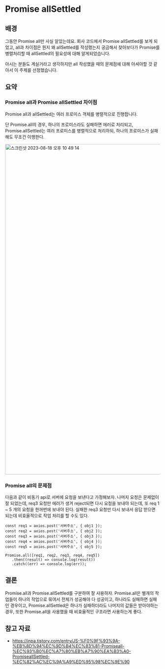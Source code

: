 
# Promise allSettled

## 배경

그동안 Promise all만 사실 알았는데요.
회사 코드에서 Promise allSettled를 보게 되었고, all과 차이점은 뭔지 왜 allSettled를 작성했는지 궁금해서 찾아보다가 Promise를 병렬처리할 때 allSettled의 필요성에 대해 알게되었습니다.

아시는 분들도 계실거라고 생각하지만 all 작성했을 때의 문제점에 대해 아셔야할 것 같아서 이 주제를 선정했습니다.

## 요약

### Promise all과 Promise allSettled 차이점

Promise all과 allSettled는 여러 프로미스 객체를 병렬적으로 진행합니다.

단 Promise.all의 경우, 하나의 프로미스라도 실패하면 에러로 처리되고,
Promise.allSettled는 여러 프로미스를 병렬적으로 처리하되, 하나의 프로미스가 실패해도 무조건 이행한다.

<img width="1074" alt="스크린샷 2023-08-18 오후 10 49 14" src="https://github.com/dgu-fe-master/tech-talk/assets/62633444/9a9a150f-4705-4ab8-840e-aca239c452a9">

### Promise all의 문제점

다음과 같이 비동기 api로 서버에 요청을 보낸다고 가정해보자.
나머지 요청은 문제없이 잘 되었는데, req3 요청만 에러가 생겨 reject되면 다시 요청을 보내야 되는데, 또 req 1 ~ 5 개의 요청을 한꺼번에 보내야 된다. 실패한 req3 요청만 다시 보내서 응답 받으면 되는데 비효율적으로 작업 처리를 할 수도 있다.

```
const req1 = axios.post('서버주소', { obj1 });
const req2 = axios.post('서버주소', { obj2 });
const req3 = axios.post('서버주소', { obj3 });
const req4 = axios.post('서버주소', { obj4 });
const req5 = axios.post('서버주소', { obj5 });

Promise.all([req1, req2, req3, req4, req5])
   .then((result) => console.log(result))
   .catch((err) => console.log(err));
```

## 결론

Promise.all과 Promise.allSettled를 구분하여 잘 사용하자.
Promise.all은 별개의 작업들이 하나의 작업으로 묶여서 전체가 성공해야 다 성공이고, 하나라도 실패하면 실패인 경우이고, Promise.allSettled은 하나가 실패하더라도 나머지의 값들은 받아야하는 경우, 또한 Promise.all을 사용했을 때 비효율적인 구조라면 사용하는게 좋다.

## 참고 자료

- https://inpa.tistory.com/entry/JS-%F0%9F%93%9A-%EB%8D%94%EC%9D%B4%EC%83%81-Promiseall-%EC%93%B0%EC%A7%80%EB%A7%90%EA%B3%A0-PromiseallSettled-%EC%82%AC%EC%9A%A9%ED%95%98%EC%9E%90
